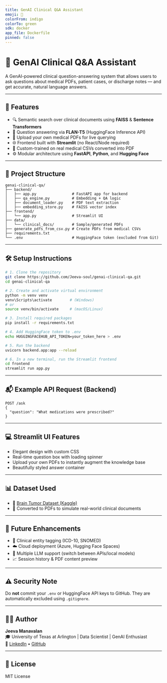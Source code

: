 ```yaml
---
title: GenAI Clinical Q&A Assistant
emoji: 🧠
colorFrom: indigo
colorTo: green
sdk: docker
app_file: Dockerfile
pinned: false
---
```

# 🧠 GenAI Clinical Q&A Assistant

A GenAI-powered clinical question-answering system that allows users to ask questions about medical PDFs, patient cases, or discharge notes — and get accurate, natural language answers.

---

## 🚀 Features

- 🔍 Semantic search over clinical documents using **FAISS** & **Sentence Transformers**
- 💬 Question answering via **FLAN-T5** (HuggingFace Inference API)
- 📄 Upload your own medical PDFs for live querying
- 🌐 Frontend built with **Streamlit** (no React/Node required)
- 🧠 Custom-trained on real medical CSVs converted into PDF
- ⚙️ Modular architecture using **FastAPI**, **Python**, and **Hugging Face**

---

## 📁 Project Structure

```
genai-clinical-qa/
├── backend/
│   ├── app.py                # FastAPI app for backend
│   ├── qa_engine.py          # Embedding + QA logic
│   ├── document_loader.py    # PDF text extraction
│   ├── embedding_store.py    # FAISS vector index
├── frontend/
│   └── app.py                # Streamlit UI
├── data/
│   └── clinical_docs/        # Sample/generated PDFs
├── generate_pdfs_from_csv.py # Create PDFs from medical CSVs
├── requirements.txt
└── .env                      # HuggingFace token (excluded from Git)
```

---

## 🛠 Setup Instructions

```bash
# 1. Clone the repository
git clone https://github.com/Jeeva-soul/genai-clinical-qa.git
cd genai-clinical-qa

# 2. Create and activate virtual environment
python -m venv venv
venv\Scripts\activate        # (Windows)
# or
source venv/bin/activate     # (macOS/Linux)

# 3. Install required packages
pip install -r requirements.txt

# 4. Add HuggingFace token to .env
echo HUGGINGFACEHUB_API_TOKEN=your_token_here > .env

# 5. Run the backend
uvicorn backend.app:app --reload

# 6. In a new terminal, run the Streamlit frontend
cd frontend
streamlit run app.py
```

---

## 📬 Example API Request (Backend)

```
POST /ask
{
  "question": "What medications were prescribed?"
}
```

---

## 💻 Streamlit UI Features

- Elegant design with custom CSS
- Real-time question box with loading spinner
- Upload your own PDFs to instantly augment the knowledge base
- Beautifully styled answer container

---

## 📊 Dataset Used

- 🧠 [Brain Tumor Dataset (Kaggle)](https://www.kaggle.com/datasets/masoudnickparvar/brain-tumor-mri-dataset)
- 📄 Converted to PDFs to simulate real-world clinical documents

---

## 🧩 Future Enhancements

- 🧬 Clinical entity tagging (ICD-10, SNOMED)
- ☁️ Cloud deployment (Azure, Hugging Face Spaces)
- 🔁 Multiple LLM support (switch between APIs/local models)
- 📈 Session history & PDF content preview

---

## ⚠️ Security Note

Do **not** commit your `.env` or HuggingFace API keys to GitHub.
They are automatically excluded using `.gitignore`.

---

## 👨‍💻 Author

**Jeeva Manavalan**  
🎓 University of Texas at Arlington | Data Scientist | GenAI Enthusiast  
🔗 [LinkedIn](https://www.linkedin.com/in/jeeva-manavalan/) • [GitHub](https://github.com/Jeeva-soul)

---

## 📄 License

MIT License
